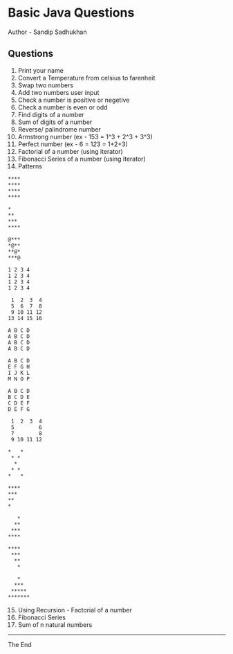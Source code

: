 # Basic Java Questions
Author - Sandip Sadhukhan


## Questions

1. Print your name
2. Convert a Temperature from celsius to farenheit
3. Swap two numbers
4. Add two numbers user input
5. Check a number is positive or negetive
6. Check a number is even or odd
7. Find digits of a number
8. Sum of digits of a number
9. Reverse/ palindrome number
10. Armstrong number (ex - 153 = 1^3 + 2^3 + 3^3)
11. Perfect number (ex - 6 = 1*2*3 = 1+2+3)
12. Factorial of a number (using iterator)
13. Fibonacci Series of a number (using iterator)
14. Patterns

```
****
****
****
****
```
```
*
**
***
****
```
```
@***
*@**
**@*
***@
```
```
1 2 3 4
1 2 3 4
1 2 3 4
1 2 3 4
```
```
 1  2  3  4
 5  6  7  8
 9 10 11 12
13 14 15 16
```
```
A B C D
A B C D
A B C D
A B C D
```
```
A B C D
E F G H
I J K L
M N O P
```
```
A B C D
B C D E
C D E F
D E F G
```
```
 1  2  3  4
 5        6
 7        8
 9 10 11 12
```
```
*   *
 * *
  *
 * *
*   *
```
```
****
***
**
*
```
```
   *
  **
 ***
****
```
```
****
 ***
  **
   *
```
```
   *
  ***
 *****
*******
```
15. Using Recursion - Factorial of a number
16. Fibonacci Series
17. Sum of n natural numbers

---
The End